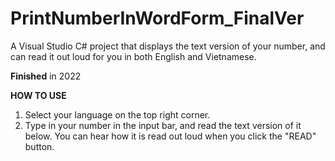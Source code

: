 # PrintNumberInWordForm_FinalVer
A Visual Studio C# project that displays the text version of your number, and can read it out loud for you in both English and Vietnamese.

**Finished** in 2022

**HOW TO USE**
  1. Select your language on the top right corner.
  2. Type in your number in the input bar, and read the text version of it below. You can hear how it is read out loud when you click the "READ" button.
